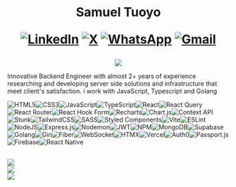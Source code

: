 <h1 align="center"> Samuel Tuoyo 
    
[![LinkedIn](https://img.shields.io/badge/LinkedIn-%230077B5.svg?logo=linkedin&logoColor=white)](https://www.linkedin.com/in/samuel-tuoyo-%F0%9F%93%A2-8568b62b6/) [![X](https://img.shields.io/badge/X-black.svg?logo=X&logoColor=white)](https://twitter.com/Tuoyos26091) 
[![WhatsApp](https://img.shields.io/badge/WhatsApp-green.svg?logo=WhatsApp&logoColor=white)](https://wa.me/2349161591177) 
[![Gmail](https://img.shields.io/badge/-Gmail-c14438?style=flat&logo=Gmail&logoColor=white)](mailto:samueltuoyo9082@gmail.com)

</h1>

<p align="center">
    <img src="https://github-profile-summary-cards.vercel.app/api/cards/profile-details?username=samueltuoyo15&theme=github"
        </p>

<p align='left'>Innovative Backend Engineer with almost 2+ years of experience researching and developing server side solutions and infrastructure that meet client's satisfaction. i work with JavaScript, Typescript and Golang</p>

![HTML5](https://img.shields.io/badge/html5-%23E34F26.svg?style=for-the-badge&logo=html5&logoColor=white)![CSS3](https://img.shields.io/badge/css3-%231572B6.svg?style=for-the-badge&logo=css3&logoColor=white)![JavaScript](https://img.shields.io/badge/javascript-%23323330.svg?style=for-the-badge&logo=javascript&logoColor=%23F7DF1E)![TypeScript](https://img.shields.io/badge/typescript-%23007ACC.svg?style=for-the-badge&logo=typescript&logoColor=white)![React](https://img.shields.io/badge/react-%2320232a.svg?style=for-the-badge&logo=react&logoColor=%2361DAFB)![React Query](https://img.shields.io/badge/-React%20Query-FF4154?style=for-the-badge&logo=react%20query&logoColor=white)![React Router](https://img.shields.io/badge/React_Router-CA4245?style=for-the-badge&logo=react-router&logoColor=white)![React Hook Form](https://img.shields.io/badge/React%20Hook%20Form-%23EC5990.svg?style=for-the-badge&logo=reacthookform&logoColor=white)![Recharts](https://img.shields.io/badge/recharts-%2348CAE4.svg?style=for-the-badge&logo=recharts&logoColor=white)![Chart.js](https://img.shields.io/badge/chart.js-F5788D.svg?style=for-the-badge&logo=chart.js&logoColor=white)![Context API](https://img.shields.io/badge/Context_API-%2320232a.svg?style=for-the-badge&logo=react&logoColor=white)![Stunk](https://img.shields.io/badge/Stunk-%2300C853.svg?style=for-the-badge&logo=stunk&logoColor=white)![TailwindCSS](https://img.shields.io/badge/tailwindcss-%2338B2AC.svg?style=for-the-badge&logo=tailwind-css&logoColor=white)![SASS](https://img.shields.io/badge/SASS-hotpink.svg?style=for-the-badge&logo=SASS&logoColor=white)![Styled Components](https://img.shields.io/badge/styled--components-DB7093?style=for-the-badge&logo=styled-components&logoColor=white)![Vite](https://img.shields.io/badge/vite-%23646CFF.svg?style=for-the-badge&logo=vite&logoColor=white)![ESLint](https://img.shields.io/badge/ESLint-4B3263?style=for-the-badge&logo=eslint&logoColor=white)![NodeJS](https://img.shields.io/badge/node.js-6DA55F?style=for-the-badge&logo=node.js&logoColor=white)![Express.js](https://img.shields.io/badge/express.js-%23404d59.svg?style=for-the-badge&logo=express&logoColor=%2361DAFB)![Nodemon](https://img.shields.io/badge/NODEMON-%23323330.svg?style=for-the-badge&logo=nodemon&logoColor=%BBDEAD)![JWT](https://img.shields.io/badge/JWT-black?style=for-the-badge&logo=JSON%20web%20tokens)![NPM](https://img.shields.io/badge/NPM-%23CB3837.svg?style=for-the-badge&logo=npm&logoColor=white)![MongoDB](https://img.shields.io/badge/MongoDB-%234ea94b.svg?style=for-the-badge&logo=mongodb&logoColor=white)![Supabase](https://img.shields.io/badge/Supabase-3ECF8E?style=for-the-badge&logo=supabase&logoColor=white)![Golang](https://img.shields.io/badge/go-%2300ADD8.svg?style=for-the-badge&logo=go&logoColor=white)![Gin](https://img.shields.io/badge/gin-%23000000.svg?style=for-the-badge&logo=go&logoColor=white)![Fiber](https://img.shields.io/badge/fiber-%23000.svg?style=for-the-badge&logo=fiber&logoColor=white)![WebSocket](https://img.shields.io/badge/websocket-%230084FF.svg?style=for-the-badge&logo=websockets&logoColor=white)![HTMX](https://img.shields.io/badge/htmx-%23f6c915.svg?style=for-the-badge&logo=htmx&logoColor=black)![Vercel](https://img.shields.io/badge/vercel-%23000000.svg?style=for-the-badge&logo=vercel&logoColor=white)![Auth0](https://img.shields.io/badge/Auth0-%230073EC.svg?style=for-the-badge&logo=auth0&logoColor=white)![Passport.js](https://img.shields.io/badge/Passport.js-34A853?style=for-the-badge&logo=passport&logoColor=white)![Firebase](https://img.shields.io/badge/Firebase-%23039BE5.svg?style=for-the-badge&logo=firebase&logoColor=white)![React Native](https://img.shields.io/badge/React_Native-%2320232a.svg?style=for-the-badge&logo=react&logoColor=%2361DAFB)


![](https://github-readme-stats.vercel.app/api?username=samueltuoyo15&theme=dark&hide_border=false&include_all_commits=true&count_private=true)<br/>
![](https://github-readme-streak-stats.herokuapp.com/?user=samueltuoyo15&theme=dark&hide_border=false)<br/>
![](https://github-readme-stats.vercel.app/api/top-langs/?username=samueltuoyo15&theme=dark&hide_border=false&include_all_commits=true&count_private=true&layout=compact)
---

